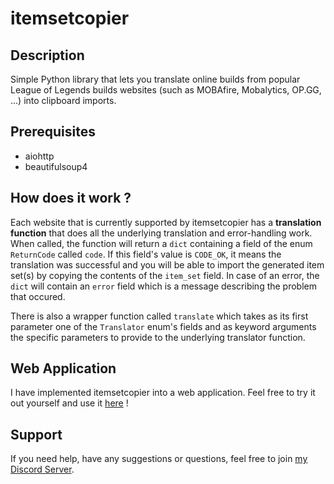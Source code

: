 # itemsetcopier

## Description
Simple Python library that lets you translate online builds from popular League of Legends builds websites (such as MOBAfire, Mobalytics, OP.GG, ...) into clipboard imports.

## Prerequisites
- aiohttp
- beautifulsoup4

## How does it work ?
Each website that is currently supported by itemsetcopier has a **translation function** that does all the underlying translation and error-handling work. When called, the function will return a `dict` containing a field of the enum `ReturnCode` called `code`. If this field's value is `CODE_OK`, it means the translation was successful and you will be able to import the generated item set(s) by copying the contents of the `item_set` field. In case of an error, the `dict` will contain an `error` field which is a message describing the problem that occured.

There is also a wrapper function called `translate` which takes as its first parameter one of the `Translator` enum's fields and as keyword arguments the specific parameters to provide to the underlying translator function.

## Web Application
I have implemented itemsetcopier into a web application. Feel free to try it out yourself and use it [here](https://www.binaryalien.net/itemsetcopier/) !

## Support
If you need help, have any suggestions or questions, feel free to join [my Discord Server](https://discord.gg/Yefe3aa).
